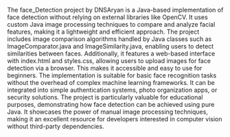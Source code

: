 The face_Detection project by DNSAryan is a Java-based implementation of face detection without relying on external libraries like OpenCV. It uses custom Java image processing techniques to compare and analyze facial features, making it a lightweight and efficient approach. The project includes image comparison algorithms handled by Java classes such as ImageComparator.java and ImageSimilarity.java, enabling users to detect similarities between faces. Additionally, it features a web-based interface with index.html and styles.css, allowing users to upload images for face detection via a browser. This makes it accessible and easy to use for beginners. The implementation is suitable for basic face recognition tasks without the overhead of complex machine learning frameworks. It can be integrated into simple authentication systems, photo organization apps, or security solutions. The project is particularly valuable for educational purposes, demonstrating how face detection can be achieved using pure Java. It showcases the power of manual image processing techniques, making it an excellent resource for developers interested in computer vision without third-party dependencies. 
